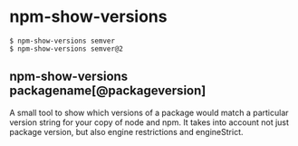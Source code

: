 npm-show-versions
=================

```
$ npm-show-versions semver
$ npm-show-versions semver@2
```

## npm-show-versions packagename[@packageversion]

A small tool to show which versions of a package would match a particular
version string for your copy of node and npm.  It takes into account not
just package version, but also engine restrictions and engineStrict.

